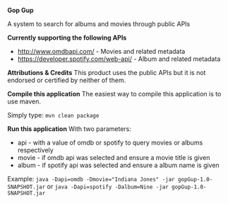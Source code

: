 **Gop Gup**

A system to search for albums and movies through public APIs

**Currently supporting the following APIs**
- http://www.omdbapi.com/ - Movies and related metadata
- https://developer.spotify.com/web-api/ - Album and related metadata

**Attributions & Credits**
This product uses the public APIs but it is not endorsed or certified by
neither of them.

**Compile this application**
The easiest way to compile this application is to use maven.

Simply type:
`mvn clean package`

**Run this application**
With two parameters: 
- api - with a value of omdb or spotify to query movies or albums 
        respectively
- movie - if omdb api was selected and ensure a movie title is given
- album - if spotify api was selected and ensure a album name is given

Example: 
`java -Dapi=omdb -Dmovie="Indiana Jones" -jar gopGup-1.0-SNAPSHOT.jar`
or 
`java -Dapi=spotify -Dalbum=Nine -jar gopGup-1.0-SNAPSHOT.jar`